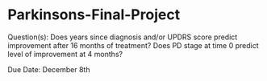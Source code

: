 # Parkinsons-Final-Project

Question(s): Does years since diagnosis and/or UPDRS score predict improvement after 16 months of treatment?
             Does PD stage at time 0 predict level of improvement at 4 months?

Due Date: December 8th

